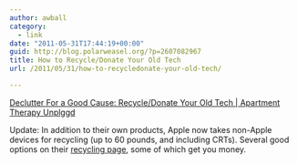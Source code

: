 ```yaml
---
author: awball
category:
  - link
date: "2011-05-31T17:44:19+00:00"
guid: http://blog.polarweasel.org/?p=2607082967
title: How to Recycle/Donate Your Old Tech
url: /2011/05/31/how-to-recycledonate-your-old-tech/

---
```

[Declutter For a Good Cause: Recycle/Donate Your Old Tech \| Apartment Therapy Unplggd](http://www.unplggd.com/unplggd/recycling-donating/declutter-your-life-tossrecycledonatesell-your-old-tech-147366)

Update: In addition to their own products, Apple now takes non-Apple devices for recycling (up to 60 pounds, and including CRTs). Several good options on their [recycling page](http://www.apple.com/recycling/gift-card/), some of which get you money.
